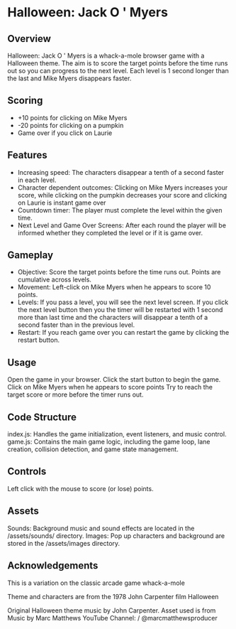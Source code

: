 <h1>Halloween: Jack O ' Myers</h1>

<h2>Overview</h2>
<p>Halloween: Jack O ' Myers is a whack-a-mole browser game with a Halloween theme. The aim is to score the target points before the time runs out so you can progress to the next level. Each level is 1 second longer than the last and Mike Myers disappears faster.</p>

<h2>Scoring</h2>

- +10 points for clicking on Mike Myers
- -20 points for clicking on a pumpkin
- Game over if you click on Laurie

<h2>Features</h2>
<ul>
<li>Increasing speed: The characters disappear a tenth of a second faster in each level.</li>
<li>Character dependent outcomes: Clicking on Mike Myers increases your score, while clicking on the pumpkin decreases your score and clicking on Laurie is instant game over</li>
<li>Countdown timer: The player must complete the level within the given time.</li>
<li>Next Level and Game Over Screens: After each round the player will be informed whether they completed the level or if it is game over.</li></ul>

<h2>Gameplay</h2>
<ul>
<li>Objective: Score the target points before the time runs out. Points are cumulative across levels.</li>
<li>Movement: Left-click on Mike Myers when he appears to score 10 points.</li>
<li>Levels: If you pass a level, you will see the next level screen. If you click the next level button then you the timer will be restarted with 1 second more than last time and the characters will disappear a tenth of a second faster than in the previous level.</li>
<li>Restart: If you reach game over you can restart the game by clicking the restart button.</li></ul>

<h2>Usage</h2>
Open the game in your browser.
Click the start button to begin the game.
Click on Mike Myers when he appears to score points
Try to reach the target score or more before the timer runs out.

<h2>Code Structure</h2>
index.js: Handles the game initialization, event listeners, and music control.
game.js: Contains the main game logic, including the game loop, lane creation, collision detection, and game state management.

<h2>Controls</h2>
Left click with the mouse to score (or lose) points.

<h2>Assets</h2>
Sounds: Background music and sound effects are located in the /assets/sounds/ directory.
Images: Pop up characters and background are stored in the /assets/images directory.

<h2>Acknowledgements</h2>
<p>This is a variation on the classic arcade game whack-a-mole</p>
<p>Theme and characters are from the 1978 John Carpenter film Halloween</p>
<p>Original Halloween theme music by John Carpenter. Asset used is from Music by Marc Matthews
YouTube Channel:    / @marcmatthewsproducer  </p>
